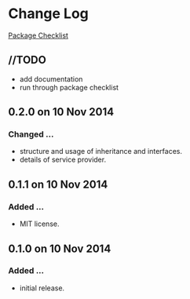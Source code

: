 # Change Log
[Package Checklist](http://phppackagechecklist.com/)

## //TODO
- add documentation
- run through package checklist

## 0.2.0 on 10 Nov 2014
### Changed ...
- structure and usage of inheritance and interfaces.
- details of service provider.

## 0.1.1 on 10 Nov 2014
### Added ...
- MIT license.

## 0.1.0 on 10 Nov 2014
### Added ...
- initial release.
